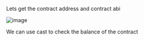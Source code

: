 Lets get the contract address and contract abi

![image](https://github.com/user-attachments/assets/442683d6-55ce-4ce9-8215-f7bb7780e1c5)

We can use cast to check the balance of the contract
